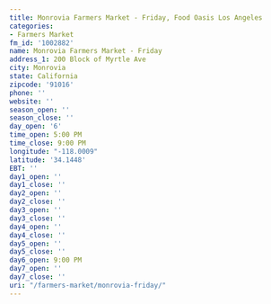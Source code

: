 ```yaml
---
title: Monrovia Farmers Market - Friday, Food Oasis Los Angeles
categories:
- Farmers Market
fm_id: '1002882'
name: Monrovia Farmers Market - Friday
address_1: 200 Block of Myrtle Ave
city: Monrovia
state: California
zipcode: '91016'
phone: ''
website: ''
season_open: ''
season_close: ''
day_open: '6'
time_open: 5:00 PM
time_close: 9:00 PM
longitude: "-118.0009"
latitude: '34.1448'
EBT: ''
day1_open: ''
day1_close: ''
day2_open: ''
day2_close: ''
day3_open: ''
day3_close: ''
day4_open: ''
day4_close: ''
day5_open: ''
day5_close: ''
day6_open: 9:00 PM
day7_open: ''
day7_close: ''
uri: "/farmers-market/monrovia-friday/"
---
```


